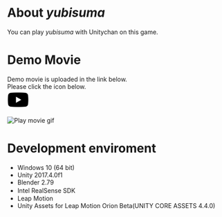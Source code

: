 ﻿# About *yubisuma*
You can play *yubisuma* with Unitychan on this game.  

# Demo Movie

Demo movie is uploaded in the link below.  
Please click the icon below.  
<a href="https://www.youtube.com/watch?v=jjQG9TgNny0" ><img src="https://raw.githubusercontent.com/kagechan5/yubisuma/master/youtube.svg?sanitize=true" width="50" ></a>  

<img src="https://media.giphy.com/media/cAlDwjEPlKfQ2zOWIq/giphy.gif" alt="Play movie gif" title="Yubisuma">


# Development enviroment
- Windows 10 (64 bit)
- Unity 2017.4.0f1
- Blender 2.79
- Intel RealSense SDK　　
- Leap Motion  
- Unity Assets for Leap Motion Orion Beta(UNITY CORE ASSETS 4.4.0)